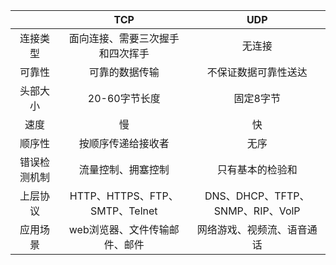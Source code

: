
|        |            TCP             |             UDP             |
| :----: | :------------------------: | :-------------------------: |
|  连接类型  |      面向连接、需要三次握手和四次挥手      |             无连接             |
|  可靠性   |          可靠的数据传输           |         不保证数据可靠性送达          |
|  头部大小  |         20-60字节长度          |            固定8字节            |
|   速度   |             慢              |              快              |
|  顺序性   |         按顺序传递给接收者          |             无序              |
| 错误检测机制 |         流量控制、拥塞控制          |          只有基本的检验和           |
|  上层协议  | HTTP、HTTPS、FTP、SMTP、Telnet | DNS、DHCP、TFTP、SNMP、RIP、VolP |
|  应用场景  |      web浏览器、文件传输邮件、邮件      |        网络游戏、视频流、语音通话        |
